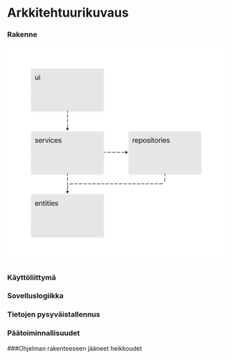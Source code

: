 # Arkkitehtuurikuvaus

### Rakenne

![Pakkausrakenne](./kuvat/pakkauskaavio.png)

### Käyttöliittymä


### Sovelluslogiikka


### Tietojen pysyväistallennus


### Päätoiminnallisuudet


###Ohjelman rakenteeseen jääneet heikkoudet
